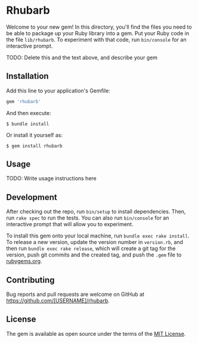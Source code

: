 # Rhubarb

Welcome to your new gem! In this directory, you'll find the files you need to be able to package up your Ruby library into a gem. Put your Ruby code in the file `lib/rhubarb`. To experiment with that code, run `bin/console` for an interactive prompt.

TODO: Delete this and the text above, and describe your gem

## Installation

Add this line to your application's Gemfile:

```ruby
gem 'rhubarb'
```

And then execute:

    $ bundle install

Or install it yourself as:

    $ gem install rhubarb

## Usage

TODO: Write usage instructions here

## Development

After checking out the repo, run `bin/setup` to install dependencies. Then, run `rake spec` to run the tests. You can also run `bin/console` for an interactive prompt that will allow you to experiment.

To install this gem onto your local machine, run `bundle exec rake install`. To release a new version, update the version number in `version.rb`, and then run `bundle exec rake release`, which will create a git tag for the version, push git commits and the created tag, and push the `.gem` file to [rubygems.org](https://rubygems.org).

## Contributing

Bug reports and pull requests are welcome on GitHub at https://github.com/[USERNAME]/rhubarb.

## License

The gem is available as open source under the terms of the [MIT License](https://opensource.org/licenses/MIT).
